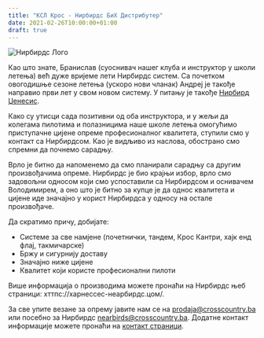 ```yaml
---
title: "КСЛ Крос - Нирбирдс БиХ Дистрибутер"
date: 2021-02-26Т10:00:00+01:00
draft: true
---
```


![Нирбирдс Лого](/blog/nearbirds/logo-invert.png)

Као што знате, Бранислав (суоснивач нашег клуба и инструктор у школи летења) већ дуже вријеме лети Нирбирдс систем.
Са почетком овогодишње сезоне летења (ускоро нови чланак) Андреј је такође направио први лет у свом новом систему. У питању је такође [Нирбирд Џенесис](https://harnesses-nearbirds.com/paragliding-harnesses/xc/genesis/).

Како су утисци сада позитивни од оба инструктора, и у жељи да колегама пилотима и полазницима наше школе летења омогућимо приступачне цијене опреме професионалног квалитета, ступили смо у контакт са Нирбирдсом. Као је видљиво из наслова, обострано смо спремни да почнемо сарадњу.

Врло је битно да напоменемо да смо планирали сарадњу са другим произвођачима опреме. Нирбирдс је био крајњи избор, врло смо задовољни односом који смо успоставили са Нирбирдсом и оснивачем Володимирем, а оно што је битно за купце је да однос квалитета и цијене иде значајно у корист Нирбирдса у односу на остале произвођаче.

Да скратимо причу, добијате:
* Системе за све намјене (почетнички, тандем, Крос Кантри, хајк енд флај, такмичарске)
* Бржу и сигурнију доставу
* Значајно ниже цијене
* Квалитет који користе професионални пилоти

Више информација о производима можете пронаћи на Нирбирдс њеб страници: хттпс://харнессес-неарбирдс.цом/.

За све упите везане за опрему јавите нам се на [prodaja@crosscountry.ba](mailto:prodaja@crosscountry.ba) или посебно за Нирбирдс [nearbirds@crosscountry.ba](mailto:nearbirds@crosscountry.ba). Додатне контакт информације можете пронаћи на [контакт страници](/sr/contact).
